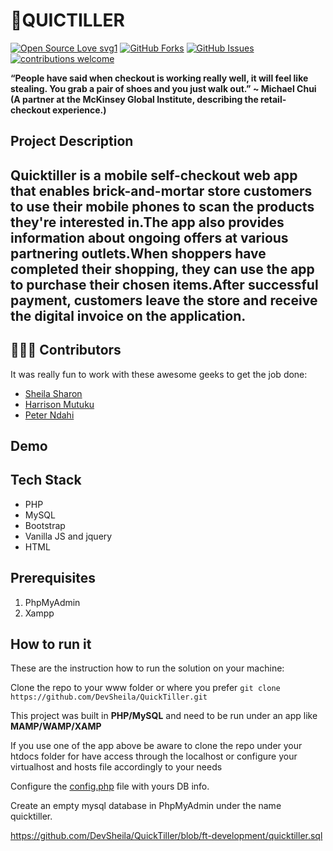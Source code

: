 # 🛒QUICTILLER
[![Open Source Love svg1](https://badges.frapsoft.com/os/v1/open-source.svg?v=103)](#)
[![GitHub Forks](https://img.shields.io/github/forks/DevSheila/QuickTiller.svg?style=social&label=Fork&maxAge=2592000)](https://github.com/DevSheila/QuickTiller//fork)
[![GitHub Issues](https://img.shields.io/github/issues/DevSheila/QuickTiller.svg?style=flat&label=Issues&maxAge=2592000)](https://github.com/DevSheila/QuickTiller/issues)
[![contributions welcome](https://img.shields.io/badge/contributions-welcome-brightgreen.svg?style=flat&label=Contributions&colorA=red&colorB=black	)](#)

<p><b>
 “People have said when checkout is working really well, it will feel like stealing. You grab a pair of shoes and you just walk out.”   ~ Michael Chui <br>
(A partner at the McKinsey Global Institute, describing the retail‐checkout experience.) <br>
</b></p>

## Project Description
Quicktiller is a mobile self-checkout web app that enables brick-and-mortar store customers to use their mobile phones to scan the products they're interested in.The app also provides information about ongoing offers at various partnering outlets.When shoppers have completed their shopping, they can use the app to purchase their chosen items.After successful payment, customers leave the store and receive the digital invoice on the application.
---
## 👨🏼‍💻 Contributors
It was really fun to work with these awesome geeks to get the job done:

* [Sheila Sharon](https://github.com/DevSheila)
* [Harrison Mutuku](https://github.com/Mutukukioko)
* [Peter Ndahi](https://github.com/Petedarkpete)

## Demo

## Tech Stack

- PHP
- MySQL
- Bootstrap 
- Vanilla JS and jquery 
- HTML

## Prerequisites
1. PhpMyAdmin
1. Xampp

## How to run it


These are the instruction how to run the solution on your machine:

Clone the repo to your www folder or where you prefer 
```git clone https://github.com/DevSheila/QuickTiller.git ```

This project was built in **PHP/MySQL** and need to be run under an app like **MAMP/WAMP/XAMP** 

If you use one of the app above be aware to clone the repo under your htdocs folder for have access through the localhost or configure your virtualhost and hosts file accordingly to your needs

Configure the [config.php](https://github.com/DevSheila/QuickTiller/blob/ft-development/admin/action/config.php) file with yours DB info.

Create an empty mysql database in PhpMyAdmin under the name quicktiller.

https://github.com/DevSheila/QuickTiller/blob/ft-development/quicktiller.sql






